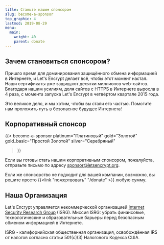 ```yaml
---
title: Станьте нашим спонсором
slug: become-a-sponsor
top_graphic: 4
lastmod: 2019-08-29
menu:
  main:
    weight: 40
    parent: donate
---
```


## Зачем становиться спонсором?

Пришло время для доминирования защищённого обмена информацией в Интернете,
  и Let's Encrypt делает всё, чтобы этот момент настал. Наши сертификаты уже защищают
  десятки миллионов web-сайтов. Благодаря нашим усилиям, доля сайтов с HTTPS в Интернете
  выросла в 4 раза, с момента запуска Let's Encrypt в четвёртом квартале 2015 года.

Это великое дело, и мы хотим, чтобы вы стали его частью. Помогите нам проложить путь
  в безопасное будущее Интернета!

## Корпоративный спонсор

{{< become-a-sponsor
  platinum="Платиновый"
  gold="Золотой"
  gold_basic="Простой Золотой"
  silver="Серебряный"
>}}

Если вы готовы стать нашим корпоративным спонсором, пожалуйста, отправьте письмо по адресу 
  [sponsor@letsencrypt.org](mailto:sponsor@letsencrypt.org).

Если же спонсорство не подходит для вашей компании, возможно, вы решите просто {{<link "пожертвовать" "/donate" >}} любую сумму.

## Наша Организация

Let's Encrypt управляется некоммерческой организацией [Internet Security
    Research Group](https://www.abetterinternet.org/) (ISRG). Миссия ISRG: убрать финансовые, технологические и образовательные барьеры перед
    безопасным обменом информацией в Интернете.

ISRG - калифорнийская общественная организация, освобождённая IRS от налогов согласно статьи 501\(c\)(3) Налогового Кодекса США.

